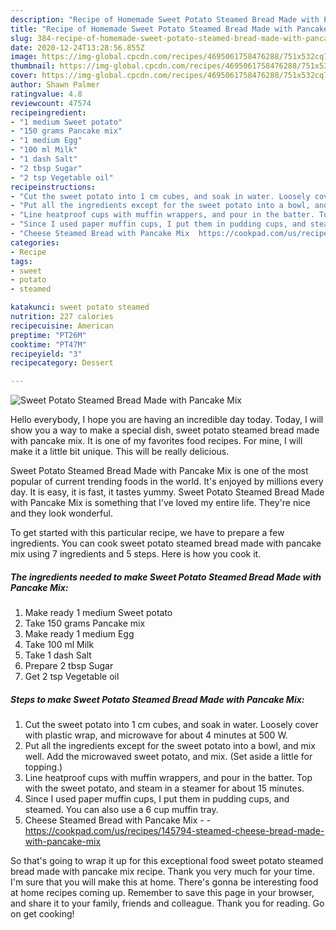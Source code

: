 ```yaml
---
description: "Recipe of Homemade Sweet Potato Steamed Bread Made with Pancake Mix"
title: "Recipe of Homemade Sweet Potato Steamed Bread Made with Pancake Mix"
slug: 384-recipe-of-homemade-sweet-potato-steamed-bread-made-with-pancake-mix
date: 2020-12-24T13:28:56.855Z
image: https://img-global.cpcdn.com/recipes/4695061758476288/751x532cq70/sweet-potato-steamed-bread-made-with-pancake-mix-recipe-main-photo.jpg
thumbnail: https://img-global.cpcdn.com/recipes/4695061758476288/751x532cq70/sweet-potato-steamed-bread-made-with-pancake-mix-recipe-main-photo.jpg
cover: https://img-global.cpcdn.com/recipes/4695061758476288/751x532cq70/sweet-potato-steamed-bread-made-with-pancake-mix-recipe-main-photo.jpg
author: Shawn Palmer
ratingvalue: 4.8
reviewcount: 47574
recipeingredient:
- "1 medium Sweet potato"
- "150 grams Pancake mix"
- "1 medium Egg"
- "100 ml Milk"
- "1 dash Salt"
- "2 tbsp Sugar"
- "2 tsp Vegetable oil"
recipeinstructions:
- "Cut the sweet potato into 1 cm cubes, and soak in water. Loosely cover with plastic wrap, and microwave for about 4 minutes at 500 W."
- "Put all the ingredients except for the sweet potato into a bowl, and mix well. Add the microwaved sweet potato, and mix. (Set aside a little for topping.)"
- "Line heatproof cups with muffin wrappers, and pour in the batter. Top with the sweet potato, and steam in a steamer for about 15 minutes."
- "Since I used paper muffin cups, I put them in pudding cups, and steamed. You can also use a 6 cup muffin tray."
- "Cheese Steamed Bread with Pancake Mix  https://cookpad.com/us/recipes/145794-steamed-cheese-bread-made-with-pancake-mix"
categories:
- Recipe
tags:
- sweet
- potato
- steamed

katakunci: sweet potato steamed 
nutrition: 227 calories
recipecuisine: American
preptime: "PT26M"
cooktime: "PT47M"
recipeyield: "3"
recipecategory: Dessert

---
```



![Sweet Potato Steamed Bread Made with Pancake Mix](https://img-global.cpcdn.com/recipes/4695061758476288/751x532cq70/sweet-potato-steamed-bread-made-with-pancake-mix-recipe-main-photo.jpg)

Hello everybody, I hope you are having an incredible day today. Today, I will show you a way to make a special dish, sweet potato steamed bread made with pancake mix. It is one of my favorites food recipes. For mine, I will make it a little bit unique. This will be really delicious.

Sweet Potato Steamed Bread Made with Pancake Mix is one of the most popular of current trending foods in the world. It's enjoyed by millions every day. It is easy, it is fast, it tastes yummy. Sweet Potato Steamed Bread Made with Pancake Mix is something that I've loved my entire life. They're nice and they look wonderful.




To get started with this particular recipe, we have to prepare a few ingredients. You can cook sweet potato steamed bread made with pancake mix using 7 ingredients and 5 steps. Here is how you cook it.

<!--inarticleads1-->

##### The ingredients needed to make Sweet Potato Steamed Bread Made with Pancake Mix:

1. Make ready 1 medium Sweet potato
1. Take 150 grams Pancake mix
1. Make ready 1 medium Egg
1. Take 100 ml Milk
1. Take 1 dash Salt
1. Prepare 2 tbsp Sugar
1. Get 2 tsp Vegetable oil




<!--inarticleads2-->

##### Steps to make Sweet Potato Steamed Bread Made with Pancake Mix:

1. Cut the sweet potato into 1 cm cubes, and soak in water. Loosely cover with plastic wrap, and microwave for about 4 minutes at 500 W.
1. Put all the ingredients except for the sweet potato into a bowl, and mix well. Add the microwaved sweet potato, and mix. (Set aside a little for topping.)
1. Line heatproof cups with muffin wrappers, and pour in the batter. Top with the sweet potato, and steam in a steamer for about 15 minutes.
1. Since I used paper muffin cups, I put them in pudding cups, and steamed. You can also use a 6 cup muffin tray.
1. Cheese Steamed Bread with Pancake Mix -  - https://cookpad.com/us/recipes/145794-steamed-cheese-bread-made-with-pancake-mix




So that's going to wrap it up for this exceptional food sweet potato steamed bread made with pancake mix recipe. Thank you very much for your time. I'm sure that you will make this at home. There's gonna be interesting food at home recipes coming up. Remember to save this page in your browser, and share it to your family, friends and colleague. Thank you for reading. Go on get cooking!
